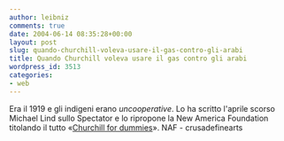 ```yaml
---
author: leibniz
comments: true
date: 2004-06-14 08:35:28+00:00
layout: post
slug: quando-churchill-voleva-usare-il-gas-contro-gli-arabi
title: Quando Churchill voleva usare il gas contro gli arabi
wordpress_id: 3513
categories:
- web
---
```


Era il 1919 e gli indigeni erano _uncooperative_. Lo ha scritto l'aprile scorso Michael Lind sullo Spectator e lo ripropone la New America Foundation titolando il tutto «[Churchill for dummies](http://www.newamerica.net/index.cfm?pg=article&pubID=1564)».
NAF - crusadefinearts
